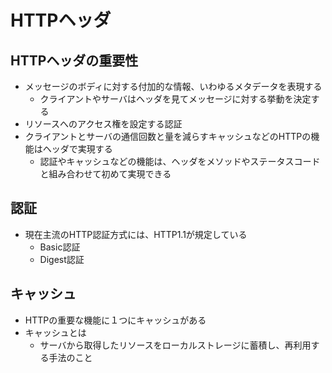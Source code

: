 # HTTPヘッダ

## HTTPヘッダの重要性

- メッセージのボディに対する付加的な情報、いわゆるメタデータを表現する
  - クライアントやサーバはヘッダを見てメッセージに対する挙動を決定する
- リソースへのアクセス権を設定する認証
- クライアントとサーバの通信回数と量を減らすキャッシュなどのHTTPの機能はヘッダで実現する
  - 認証やキャッシュなどの機能は、ヘッダをメソッドやステータスコードと組み合わせて初めて実現できる



## 認証

- 現在主流のHTTP認証方式には、HTTP1.1が規定している
  - Basic認証
  - Digest認証

## キャッシュ

- HTTPの重要な機能に１つにキャッシュがある
- キャッシュとは
  - サーバから取得したリソースをローカルストレージに蓄積し、再利用する手法のこと